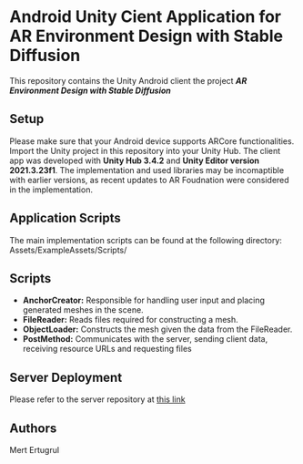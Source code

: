 # Android Unity Cient Application for AR Environment Design with Stable Diffusion

This repository contains the Unity Android client the project **_AR Environment Design with Stable Diffusion_**


## Setup
Please make sure that your Android device supports ARCore functionalities. Import the Unity project in this repository into your Unity Hub. The client app was developed with **Unity Hub 3.4.2** and **Unity Editor version 2021.3.23f1**. The implementation and used libraries may be incomaptible with earlier versions, as recent updates to AR Foudnation were considered in the implementation.

## Application Scripts

The main implementation scripts can be found at the following directory:  Assets/ExampleAssets/Scripts/


## Scripts
- **AnchorCreator:** Responsible for handling user input and placing generated meshes in the scene.
- **FileReader:** Reads files required for constructing a mesh.
- **ObjectLoader:** Constructs the mesh given the data from the FileReader.
- **PostMethod:** Communicates with the server, sending client data, receiving resource URLs and requesting files


## Server Deployment
Please refer to the server repository at [this link](https://github.com/Ertugrulmert/Stable-Diffusion-AR-Environment-Generation/tree/submission) 

## Authors
Mert Ertugrul 
